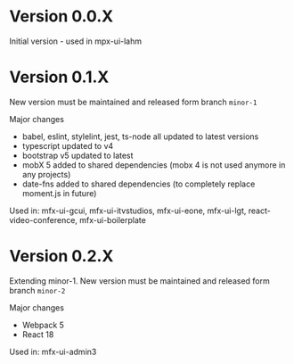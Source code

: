 # Version 0.0.X

Initial version - used in mpx-ui-lahm

# Version 0.1.X

New version must be maintained and released form branch `minor-1`

Major changes
- babel, eslint, stylelint, jest, ts-node all updated to latest versions
- typescript updated to v4
- bootstrap v5 updated to latest 
- mobX 5 added to shared dependencies (mobx 4 is not used anymore in any projects)
- date-fns added to shared dependencies (to completely replace moment.js in future)

Used in:
mfx-ui-gcui, mfx-ui-itvstudios, mfx-ui-eone, mfx-ui-lgt, react-video-conference,
mfx-ui-boilerplate


# Version 0.2.X

Extending minor-1.
New version must be maintained and released form branch `minor-2`

Major changes
- Webpack 5
- React 18

Used in: mfx-ui-admin3
